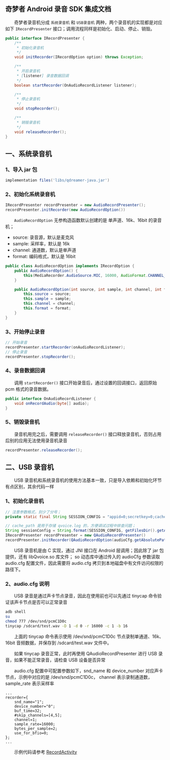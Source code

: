 奇梦者 Android 录音 SDK 集成文档
--

&emsp;&emsp;奇梦者录音机分成 `系统录音机` 和 `USB录音机` 两种，两个录音机的实现都是对应如下 `IRecordPresenter` 接口；调用流程同样是初始化、启动、停止、销毁。

```java
public interface IRecordPresenter {
    /**
     * 初始化录音机
     */
    void initRecorder(IRecordOption option) throws Exception;

    /**
     * 开启录音机
     * [listener] 录音数据回调
     */
    boolean startRecorder(OnAudioRecordListener listener);

    /**
     * 停止录音机
     */
    void stopRecorder();

    /**
     * 销毁录音机
     */
    void releaseRecorder();
}
```

## 一、系统录音机

### 1、导入 jar 包

```groovy
implementation files('libs/qdreamer-java.jar')
```

### 2、初始化系统录音机

```java
IRecordPresenter recordPresenter = new AudioRecordPresenter();
recordPresenter.initRecorder(new AudioRecordOption())
```

&emsp;&emsp;`AudioRecordOption` 无参构造函数默认创建的是 单声道、16k、16bit 的录音机；

- source: 录音源，默认是麦克风
- sample: 采样率，默认是 16k
- channel: 通道数，默认是单声道
- format: 编码格式，默认是 16bit

```java
public class AudioRecordOption implements IRecordOption {
    public AudioRecordOption() {
        this(MediaRecorder.AudioSource.MIC, 16000, AudioFormat.CHANNEL_IN_MONO, AudioFormat.ENCODING_PCM_16BIT);
    }

    public AudioRecordOption(int source, int sample, int channel, int format) {
        this.source = source;
        this.sample = sample;
        this.channel = channel;
        this.format = format;
    }
}
```

### 3、开始停止录音

```java
// 开始录音
recordPresenter.startRecorder(onAudioRecordListener);
// 停止录音
recordPresenter.stopRecorder();
```

### 4、录音数据回调

&emsp;&emsp;调用 `startRecorder()` 接口开始录音后，通过设置的回调接口，返回原始 pcm 格式的录音数据。

```java
public interface OnAudioRecordListener {
    void onRecordAudio(byte[] audio);
}
```

### 5、销毁录音机

&emsp;&emsp;录音机用完之后，需要调用 `releaseRecorder()` 接口释放录音机，否则占用后别的应用无法使用录音机录音

```java
recordPresenter.releaseRecorder();
```

## 二、USB 录音机

&emsp;&emsp;USB 录音机和系统录音机的使用方法基本一致，只是导入依赖和初始化环节有点区别，其余代码一样

### 1、初始化录音机

```java
// 注意参数格式，别少了分号；
private static final String SESSION_CONFIG = "appid=0;secretkey=0;cache_path=%s;";

// cache_path 是用于存储 qvoice.log 的，方便调试过程中排查问题；
String sessionConfig = String.format(SESSION_CONFIG, getFilesDir().getAbsolutePath());
IRecordPresenter recordPresenter = new QAudioRecordPresenter()
recordPresenter.initRecorder(QAudioRecordOption(audioCfg.getAbsolutePath(), sessionConfig))
```

&emsp;&emsp;USB 录音机是由 C 实现，通过 JNI 接口在 Android 层调用；因此除了 jar 包提供，还有 libQvoice.so 库文件；
so 动态库中通过传入的 audioCfg 参数读取 audio.cfg 配置文件，因此需要将 audio.cfg 拷贝到本地磁盘中有文件访问权限的路径下。

### 2、audio.cfg 说明

&emsp;&emsp;USB 录音是通过声卡节点录音，因此在使用前也可以先通过 tinycap 命令验证该声卡节点是否可以正常录音

```bash
adb shell
su
chmod 777 /dev/snd/pcmC1D0c
tinycap /sdcard/test.wav -D 1 -d 0 -r 16000 -c 1 -b 16
```

&emsp;&emsp;上面的 tinycap 命令表示使用 /dev/snd/pcmC1D0c 节点录制单通道、16k、16bit 音频数据，并保存到 /sdcard/test.wav 文件中。

&emsp;&emsp;如果 tinycap 录音正常，此时再使用 QAudioRecordPresenter 进行 USB 录音，如果不能正常录音，请检查 USB 设备是否异常

&emsp;&emsp;audio.cfg 配置中可配置参数如下，snd_name 和 device_number 对应声卡节点，示例中对应的是 /dev/snd/pcmC1D0c，
channel 表示录制通道数，sample_rate 表示采样率

```
...
recorder={
	snd_name="1";
	device_number="0";
	buf_time=32;
	#skip_channels=[4,5];
	channel=1;
	sample_rate=16000;
	bytes_per_sample=2;
	use_for_bfio=0;
};
...
```

&emsp;&emsp;示例代码请参考 [RecordActivity](./src/main/java/com/qdreamer/recordusb/RecordActivity.kt)

